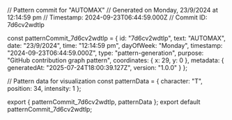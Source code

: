 // Pattern commit for "AUTOMAX"
// Generated on Monday, 23/9/2024 at 12:14:59 pm
// Timestamp: 2024-09-23T06:44:59.000Z
// Commit ID: 7d6cv2wdtlp

const patternCommit_7d6cv2wdtlp = {
  id: "7d6cv2wdtlp",
  text: "AUTOMAX",
  date: "23/9/2024",
  time: "12:14:59 pm",
  dayOfWeek: "Monday",
  timestamp: "2024-09-23T06:44:59.000Z",
  type: "pattern-generation",
  purpose: "GitHub contribution graph pattern",
  coordinates: {
    x: 29,
    y: 0
  },
  metadata: {
    generatedAt: "2025-07-24T18:00:39.127Z",
    version: "1.0.0"
  }
};

// Pattern data for visualization
const patternData = {
  character: "T",
  position: 34,
  intensity: 1
};

export { patternCommit_7d6cv2wdtlp, patternData };
export default patternCommit_7d6cv2wdtlp;
